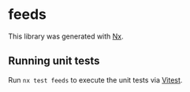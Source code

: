 # feeds

This library was generated with [Nx](https://nx.dev).

## Running unit tests

Run `nx test feeds` to execute the unit tests via [Vitest](https://vitest.dev/).
